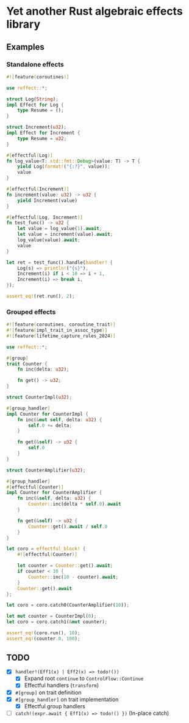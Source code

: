 # Yet another Rust algebraic effects library

## Examples

### Standalone effects

```rust
#![feature(coroutines)]

use reffect::*;

struct Log(String);
impl Effect for Log {
    type Resume = ();
}

struct Increment(u32);
impl Effect for Increment {
    type Resume = u32;
}

#[effectful(Log)]
fn log_value<T: std::fmt::Debug>(value: T) -> T {
    yield Log(format!("{:?}", value));
    value
}

#[effectful(Increment)]
fn increment(value: u32) -> u32 {
    yield Increment(value)
}

#[effectful(Log, Increment)]
fn test_func() -> u32 {
    let value = log_value(1).await;
    let value = increment(value).await;
    log_value(value).await;
    value
}

let ret = test_func().handle(handler! {
    Log(s) => println!("{s}"),
    Increment(i) if i < 10 => i + 1,
    Increment(i) => break i,
});

assert_eq!(ret.run(), 2);

```

### Grouped effects

```rust
#![feature(coroutines, coroutine_trait)]
#![feature(impl_trait_in_assoc_type)]
#![feature(lifetime_capture_rules_2024)]

use reffect::*;

#[group]
trait Counter {
    fn inc(delta: u32);

    fn get() -> u32;
}

struct CounterImpl(u32);

#[group_handler]
impl Counter for CounterImpl {
    fn inc(&mut self, delta: u32) {
        self.0 += delta;
    }

    fn get(&self) -> u32 {
        self.0
    }
}

struct CounterAmplifier(u32);

#[group_handler]
#[effectful(Counter)]
impl Counter for CounterAmplifier {
    fn inc(&self, delta: u32) {
        Counter::inc(delta * self.0).await
    }

    fn get(&self) -> u32 {
        Counter::get().await / self.0
    }
}

let coro = effectful_block! {
    #![effectful(Counter)]

    let counter = Counter::get().await;
    if counter < 10 {
        Counter::inc(10 - counter).await;
    }
    Counter::get().await
};

let coro = coro.catch0(CounterAmplifier(10));

let mut counter = CounterImpl(0);
let coro = coro.catch1(&mut counter);

assert_eq!(coro.run(), 10);
assert_eq!(counter.0, 100);
```

## TODO

- [x] `handler!(Eff1(x) | Eff2(x) => todo!())`
  - [x] Expand root `continue` to `ControlFlow::Continue`
  - [x] Effectful handlers (`transform`)
- [x] `#[group]` on trait definition
- [x] `#[group_handler]` on trait implementation
  - [x] Effectful group handlers
- [ ] `catch!(expr.await { Eff1(x) => todo!() })` (In-place catch)